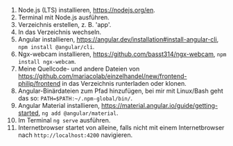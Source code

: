 1. Node.js (LTS) installieren, https://nodejs.org/en.
2. Terminal mit Node.js ausführen.
3. Verzeichnis erstellen, z. B. 'app'.
4. In das Verzeichnis wechseln.
5. Angular installieren, https://angular.dev/installation#install-angular-cli, `npm install @angular/cli`.
6. Ngx-webcam installieren, https://github.com/basst314/ngx-webcam, `npm install ngx-webcam`.
7. Meine Quellcode- und andere Dateien von https://github.com/mariacolab/einzelhandel/new/frontend-philip/frontend in das Verzeichnis runterladen oder klonen.
8. Angular-Binärdateien zum Pfad hinzufügen, bei mir mit Linux/Bash geht das so: `PATH=$PATH:~/.npm-global/bin/`.
9. Angular Material installieren, https://material.angular.io/guide/getting-started, `ng add @angular/material`.
10. Im Terminal `ng serve` ausführen.
11. Internetbrowser startet von alleine, falls nicht mit einem Internetbrowser nach `http://localhost:4200` navigieren.
